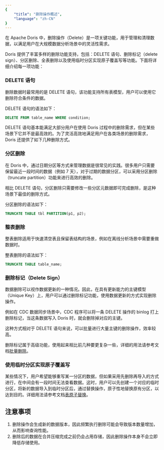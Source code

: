 ```yaml
---
{
    "title": "删除操作概述",
    "language": "zh-CN"
}
---
```


<!-- 
Licensed to the Apache Software Foundation (ASF) under one
or more contributor license agreements.  See the NOTICE file
distributed with this work for additional information
regarding copyright ownership.  The ASF licenses this file
to you under the Apache License, Version 2.0 (the
"License"); you may not use this file except in compliance
with the License.  You may obtain a copy of the License at

  http://www.apache.org/licenses/LICENSE-2.0

Unless required by applicable law or agreed to in writing,
software distributed under the License is distributed on an
"AS IS" BASIS, WITHOUT WARRANTIES OR CONDITIONS OF ANY
KIND, either express or implied.  See the License for the
specific language governing permissions and limitations
under the License.
-->

在 Apache Doris 中，删除操作（Delete）是一项关键功能，用于管理和清理数据，以满足用户在大规模数据分析场景中的灵活性需求。

Doris 提供了丰富多样的删除功能支持，包括：DELETE 语句、删除标记（delete sign）、分区删除、全表删除以及使用临时分区实现原子覆盖写等功能。下面将详细介绍每一项功能：

### DELETE 语句

删除数据时最常用的是 DELETE 语句，该功能支持所有表模型，用户可以使用它删除符合条件的数据。

DELETE 语句的语法如下：

```sql
DELETE FROM table_name WHERE condition;
```

DELETE 语句基本能满足大部分用户在使用 Doris 过程中的删除需求，但在某些场景下它并不是最高效的。为了灵活高效地满足用户在各类场景的删除需求，Doris 还提供了如下几种删除方式。

### 分区删除

在 Doris 中，通过日期分区等方式来管理数据是很常见的实践。很多用户只需要保留最近一段时间的数据（例如 7 天），对于过期的数据分区，可以采用分区删除（truncate partition）功能来进行高效的删除。

相比 DELETE 语句，分区删除只需要修改一些分区元数据即可完成删除，是这种场景下最佳的删除方式。

分区删除的语法如下：

```sql
TRUNCATE TABLE tbl PARTITION(p1, p2);
```

### 整表删除

整表删除适用于快速清空表且保留表结构的场景，例如在离线分析场景中需要重做数据时。

整表删除的语法如下：

```sql
TRUNCATE TABLE table_name;
```

### 删除标记（Delete Sign）

数据删除可以视作数据更新的一种情况。因此，在具有更新能力的主键模型（Unique Key）上，用户可以通过删除标记功能，使用数据更新的方式实现删除操作。

例如在 CDC 数据同步场景中，CDC 程序可以将一条 DELETE 操作的 binlog 打上删除标记，当这条数据写入 Doris 时，就会删除掉对应的主键。

这种方式相对于 DELETE 语句来说，可以批量进行大量主键的删除操作，效率较高。

删除标记属于高级功能，使用起来相比前几种要更复杂一些，详细的用法请参考文档[批量删除](./batch-delete-manual.md)。

### 使用临时分区实现原子覆盖写

某些情况下，用户希望能够重写某一分区的数据，但如果采用先删除再导入的方式进行，在中间会有一段时间无法查看数据。这时，用户可以先创建一个对应的临时分区，将新的数据导入到临时分区后，通过替换操作，原子性地替换原有分区，以达到目的。详细用法请参考文档[表原子替换](./atomicity-replace.md)。

## 注意事项

1. 删除操作会生成新的数据版本，因此频繁执行删除可能会导致版本数量增加，从而影响查询性能。
2. 删除后的数据在合并压缩完成之前仍会占用存储，因此删除操作本身不会立即降低存储使用。
